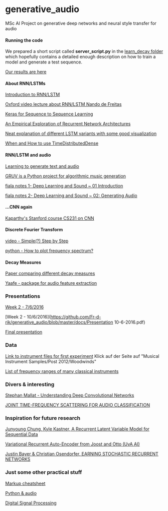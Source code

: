 # generative_audio
MSc AI Project on generative deep networks and neural style transfer for audio

#### Running the code

We prepared a short script called **server_script.py** in the [learn_decay folder](https://github.com/Fr-d-rik/generative_audio/tree/master/learn_decay) which hopefully contains a detailed enough
description on how to train a model and generate a test sequence.

[Our results are here](https://github.com/Fr-d-rik/generative_audio/tree/master/results)

#### About RNN/LSTMs

[Introduction to RNN/LSTM](http://www.wildml.com/2015/09/recurrent-neural-networks-tutorial-part-1-introduction-to-rnns/)

[Oxford video lecture about RNN/LSTM Nando de Freitas](https://www.youtube.com/watch?v=56TYLaQN4N8)

[Keras for Sequence to Sequence Learning](https://bigaidream.gitbooks.io/subsets_ml_cookbook/content/dl/theano/theano_keras_sequence2sequence.html)

[An Empirical Exploration of Recurrent Network Architectures](http://jmlr.org/proceedings/papers/v37/jozefowicz15.pdf)

[Neat explanation of different LSTM variants with some good visualization](http://colah.github.io/posts/2015-08-Understanding-LSTMs/)

[When and How to use TimeDistributedDense](https://github.com/fchollet/keras/issues/1029)

#### RNN/LSTM and audio

[Learning to generate text and audio](http://www.genekogan.com/works/learning-sequences.html)

[GRUV is a Python project for algorithmic music generation](https://github.com/MattVitelli/GRUV)

[fiala notes 1- Deep Learning and Sound ~ 01 Introduction ](http://fiala.uk/notes/deep-learning-and-sound-01-intro)

[fiala notes 2- Deep Learning and Sound ~ 02: Generating Audio](http://fiala.uk/notes/deep-learning-and-sound-02-generating-audio)

#### ...CNN again
[Kaparthy's Stanford course CS231 on CNN](https://cs231n.github.io/)

#### Discrete Fourier Transform

[video - Simple(?) Step by Step](https://www.youtube.com/watch?v=mkGsMWi_j4Q)

[python - How to plot frequency spectrum?](http://glowingpython.blogspot.nl/2011/08/how-to-plot-frequency-spectrum-with.html)

#### Decay Measures

[Paper comparing different decay measures](http://www.genelec.com/documents/publications/aes110th.pdf)

[Yaafe - package for audio feature extraction](http://yaafe.sourceforge.net/)


### Presentations
[Week 2 - 7/6/2016](https://github.com/Fr-d-rik/generative_audio/blob/master/docs/presi_june7.pdf)

[Week 2 - 10/6/2016](https://github.com/Fr-d-rik/generative_audio/blob/master/docs/Presentation 10-6-2016.pdf)

[Final presentation](https://github.com/Fr-d-rik/generative_audio/blob/master/docs/generative_audio.pdf)


### Data
[Link to instrument files for first experiment](http://theremin.music.uiowa.edu/MIS.html#)
Klick auf der Seite auf "Musical Instrument Samples/Post 2012/Woodwinds"

[List of frequency ranges of many classical instruments](http://www.zytrax.com/tech/audio/audio.html#frequencies)

### Divers & interesting
[Stephan Mallat - Understanding Deep Convolutional Networks](https://arxiv.org/pdf/1601.04920v1.pdf)

[JOINT TIME-FREQUENCY SCATTERING FOR AUDIO CLASSIFICATION](https://web.math.princeton.edu/~janden/papers/final97.pdf)

### Inspiration for future research
[Junyoung Chung, Kyle Kastner, A Recurrent Latent Variable Model for Sequential Data](http://arxiv.org/pdf/1506.02216v6.pdf)

[Variational Recurrent Auto-Encoder from Joost and Otto (UvA AI)](https://arxiv.org/abs/1412.6581)

[Justin Bayer & Christian Osendorfer, EARNING STOCHASTIC RECURRENT NETWORKS](http://arxiv.org/pdf/1411.7610v3.pdf)

### Just some other practical stuff

[Markup cheatsheet](https://github.com/adam-p/markdown-here/wiki/Markdown-Cheatsheet#links)

[Python & audio](http://eprints.maynoothuniversity.ie/4115/1/40.pdf)

[Digital Signal Processing](http://www.dspguide.com/)

